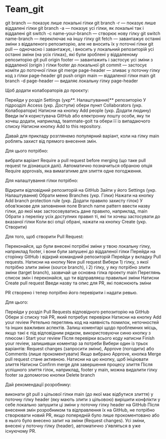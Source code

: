 # Team_git

git branch — показує лише локальні гілки
git branch -r — показує лише віддалені гілки
git branch -a — показує усі гілки, як локальні так і віддалені
git switch -c name-your-branch — створює нову гілку
git switch name-branch — переключає на іншу гілку
git fetch — завантажує останні зміни з віддаленого репозиторію, але не вносить їх у поточні гілки
git pull — одночасно і завантажує, і вносить у локальний репозиторій усі останні зміни (на усіх гілках), які були зроблені у віддаленому репозиторію
git pull origin footer — завантажить і застосує усі зміни з віддаленої (origin ) гілки footer до локальної
git commit — застосує коміти до поточної гілки
git merge page-header — зливає у поточну гілку код з гілки page-header
git push origin main — віддаленої гілки main
git branch -d page-header — видаляє локальну гілку page-header

Щоб додати колабораторів до проєкту:

Перейди у розділ Settings (укр**. Налаштування)** репозиторію
У підрозділі Access (укр. Доступи) обери пункт Collaborators (укр. Колаборатори)
Натисни на кнопку Add people (укр. Додати людину)
Введи ім'я користувача GitHub або електронну пошту особи, яку ти хочеш додати, наприклад, teammate-goit та обери її із випадаючого списку
Натисни кнопку Add to this repository.

Давай для прикладу розглянемо популярний варіант, коли на гілку main роблять захист від прямого внесення змін.

Для цього потрібно:

вибрати варіант Require a pull request before merging (що таке pull request ти дізнаєшся далі).
Автоматично позначиться обраною опція Require approvals, яка вимагатиме для злиття одне погодження.

Для налаштування гілки потрібно:

Відкрити відповідний репозиторій на GitHub
Зайти у його Settings (укр. Налаштування)
Обрати меню Branches (укр. Гілки)
Нажати на кнопку Add branch protection rule (укр. Додати правило захисту гілок)
У обов’язкове для заповнення поле Branch name pattern ввести назву гілки, до якої має застосовуватись дане правило, наприклад, main
Обрати з переліку усіх доступних правил ті, які ти хочеш застосувати до вказаної гілки
Коли всі опції обрані, нажати на кнопку Create (укр. Створити)

Для того, щоб створити Pull Request:

Переконайся, що були внесені потрібні зміни у твою локальну гілку, наприклад footer, і вони були запушені до віддаленої гілки
Перейди на сторінку GitHub і відкрий командний репозиторій
Перейди у вкладку Pull requests.
Натисни на кнопку New pull request
Вибери 1) гілку, з якої потрібно злити зміни (source branch), і 2) гілку, у яку потрібно злити зміни (target branch), зазвичай це основна гілка проекту main
Переглянь список змін і переконайся, що ти відправляєш правильні зміни
Натисни Сreate pull request
Введи назву та опис для PR, які пояснюють зміни

PR створено і тепер потрібно його перевірити і надати ревью.

Для цього:

Перейди у розділ Pull Requests відповідного репозиторію на GitHub
Обери зі списку той PR, який потребує перевірки
Натисни на кнопку Add your review
Ретельно переглянь код на наявність помилок, неточностей та інших важливих аспектів. Залиш коментарі щодо проблемних місць, якщо такі є під відповідним рядком, використовуючи синю кнопку з плюсом і Start your review
Після перевірки всього коду натисни Finish your review, залишивши коментар за потреби
Вибери один із трьох варіантів: Request changes (запросити зміни), Approve (погодити) або Comments (лише прокоментувати)
Якщо вибрано Approve, кнопка Merge pull request стане активною. Натисни на цю кнопку, щоб ініціювати злиття
Натисни Confirm merge для завершення процесу злиття
Після успішного злиття гілок, наприклад, footer у main, можна видалити гілку footer за допомогою кнопки Delete branch

Дай рекомендації розробнику:

виконати git pull з цільової гілки main (до якої має відбутися злиття) у поточну гілку header (яку мають злити з цільовою)
вирішити конфлікти у себе локально
запушити ці зміни у поточну гілку header на GitHub
Після внесення змін розробником та відправлення їх на GitHub, не потрібно створювати новий PR, якщо попередній було лише прокоментовано або в нього було внесено запит на зміни (Request changes). Усі зміни, внесені у поточну гілку (header), автоматично з'являться в уже існуючому PR.




























